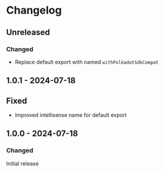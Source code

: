 # Changelog

## Unreleased

### Changed

- Replace default export with named `withPolkadotSdkCompat`

## 1.0.1 - 2024-07-18

## Fixed

- Improved intellisense name for default export

## 1.0.0 - 2024-07-18

### Changed

Initial release
